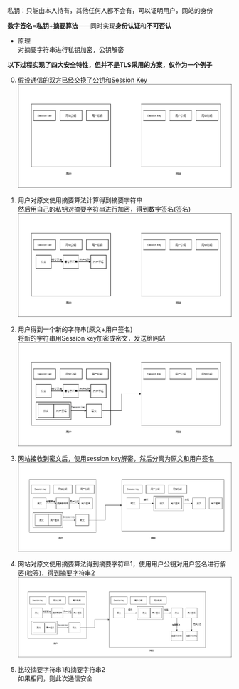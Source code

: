 私钥：只能由本人持有，其他任何人都不会有，可以证明用户，网站的身份   

**数字签名**=**私钥**+**摘要算法**——同时实现**身份认证**和**不可否认**  

* 原理  
  对摘要字符串进行私钥加密，公钥解密    

**以下过程实现了四大安全特性，但并不是TLS采用的方案，仅作为一个例子**

0. 假设通信的双方已经交换了公钥和Session Key
   ![img](p/未命名绘图8.png)   

1. 用户对原文使用摘要算法计算得到摘要字符串   
   然后用自己的私钥对摘要字符串进行加密，得到数字签名(签名)  
   ![img](p/未命名绘图9.png)     

2. 用户得到一个新的字符串(原文+用户签名)  
   将新的字符串用Session key加密成密文，发送给网站   
   ![img](p/未命名绘图10.png)     

3. 网站接收到密文后，使用session key解密，然后分离为原文和用户签名
   ![img](p/未命名绘图11.png)

4. 网站对原文使用摘要算法得到摘要字符串1，使用用户公钥对用户签名进行解密(验签)，得到摘要字符串2    
   ![img](p/未命名绘图12.png)

5. 比较摘要字符串1和摘要字符串2   
   如果相同，则此次通信安全
